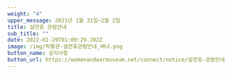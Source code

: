 ```yaml
---
weight: "4"
upper_message: 2021년 1월 31일~2월 2일
title: 설연휴 관람안내
sub_title: ""
date: 2022-01-29T01:09:29.202Z
image: /img/박물관-설연휴관람안내_배너.png
button_name: 공지사항
button_url: https://womenandwarmuseum.net/connect/notice/설연휴-관람안내
---
```

